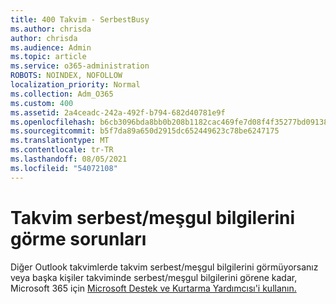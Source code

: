 ```yaml
---
title: 400 Takvim - SerbestBusy
ms.author: chrisda
author: chrisda
ms.audience: Admin
ms.topic: article
ms.service: o365-administration
ROBOTS: NOINDEX, NOFOLLOW
localization_priority: Normal
ms.collection: Adm_O365
ms.custom: 400
ms.assetid: 2a4ceadc-242a-492f-b794-682d40781e9f
ms.openlocfilehash: b6cb3096bda8bb0b208b1182cac469fe7d08f4f35277bd09138f770d4aeaa106
ms.sourcegitcommit: b5f7da89a650d2915dc652449623c78be6247175
ms.translationtype: MT
ms.contentlocale: tr-TR
ms.lasthandoff: 08/05/2021
ms.locfileid: "54072108"
---
```

# <a name="issues-seeing-calendar-freebusy-information"></a>Takvim serbest/meşgul bilgilerini görme sorunları

Diğer Outlook takvimlerde takvim serbest/meşgul bilgilerini görmüyorsanız veya başka kişiler takviminde serbest/meşgul bilgilerini görene kadar, Microsoft 365 için [Microsoft Destek ve Kurtarma Yardımcısı'i kullanın.](https://diagnostics.office.com/)
